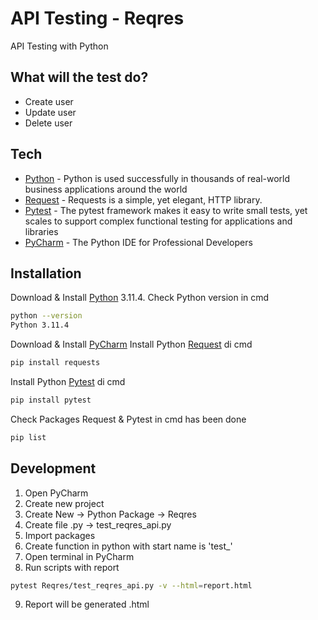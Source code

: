 # API Testing - Reqres
API Testing with Python

## What will the test do?
- Create user
- Update user
- Delete user

## Tech

- [Python] - Python is used successfully in thousands of real-world business applications around the world
- [Request] - Requests is a simple, yet elegant, HTTP library.
- [Pytest] - The pytest framework makes it easy to write small tests, yet scales to support complex functional testing for applications and libraries
- [PyCharm] - The Python IDE for Professional Developers

## Installation

Download & Install [Python](https://www.python.org/ftp/python/3.11.4/python-3.11.4-amd64.exe) 3.11.4.
Check Python version in cmd
```sh
python --version
Python 3.11.4
```
Download & Install [PyCharm]
Install Python [Request] di cmd
```sh
pip install requests
```
Install Python [Pytest] di cmd
```sh
pip install pytest
```
Check Packages Request & Pytest in cmd has been done 
```sh
pip list
```
## Development
1. Open PyCharm
2. Create new project
3. Create New -> Python Package -> Reqres
4. Create file .py -> test_reqres_api.py
5. Import packages
6. Create function in python with start name is 'test_'
7. Open terminal in PyCharm 
8. Run scripts with report
```sh
pytest Reqres/test_reqres_api.py -v --html=report.html
```
9. Report will be generated .html

   [Python]: <https://www.python.org/>
   [Request]: <https://pypi.org/project/requests/>
   [Pytest]: <https://pypi.org/project/pytest/>
   [PyCharm]: <https://www.jetbrains.com/pycharm/>
